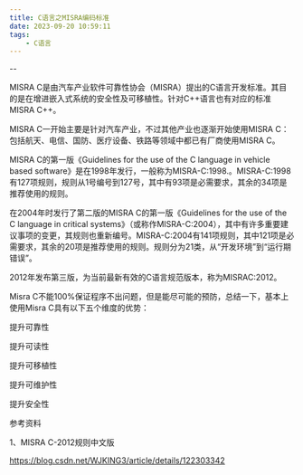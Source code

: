```yaml
---
title: C语言之MISRA编码标准
date: 2023-09-20 10:59:11
tags:
	- C语言
---
```


--

MISRA C是由汽车产业软件可靠性协会（MISRA）提出的C语言开发标准。其目的是在增进嵌入式系统的安全性及可移植性。针对C++语言也有对应的标准MISRA C++。

MISRA C一开始主要是针对汽车产业，不过其他产业也逐渐开始使用MISRA C：包括航天、电信、国防、医疗设备、铁路等领域中都已有厂商使用MISRA C。

MISRA C的第一版《Guidelines for the use of the C language in vehicle based software》是在1998年发行，一般称为MISRA-C:1998.。MISRA-C:1998有127项规则，规则从1号编号到127号，其中有93项是必需要求，其余的34项是推荐使用的规则。

在2004年时发行了第二版的MISRA C的第一版《Guidelines for the use of the C language in critical systems》（或称作MISRA-C:2004），其中有许多重要建议事项的变更，其规则也重新编号。MISRA-C:2004有141项规则，其中121项是必需要求，其余的20项是推荐使用的规则。规则分为21类，从“开发环境”到“运行期错误”。

2012年发布第三版，为当前最新有效的C语言规范版本，称为MISRAC:2012。 

Misra C不能100%保证程序不出问题，但是能尽可能的预防，总结一下，基本上使用Misra C具有以下五个维度的优势：

提升可靠性

提升可读性

提升可移植性

提升可维护性

提升安全性


参考资料

1、MISRA C-2012规则中文版

https://blog.csdn.net/WJKING3/article/details/122303342